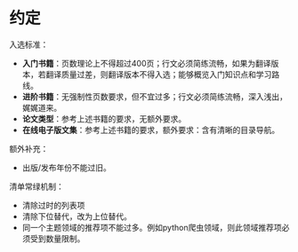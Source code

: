 # 约定

入选标准：

- **入门书籍**：页数理论上不得超过400页；行文必须简练流畅，如果为翻译版本，若翻译质量过差，则翻译版本不得入选；能够概览入门知识点和学习路线。
- **进阶书籍**：无强制性页数要求，但不宜过多；行文必须简练流畅，深入浅出，娓娓道来。
- **论文类型**：参考上述书籍的要求，无额外要求。
- **在线电子版文集**：参考上述书籍的要求，额外要求：含有清晰的目录导航。

额外补充：
- 出版/发布年份不能过旧。

清单常绿机制：
- 清除过时的列表项
- 清除下位替代，改为上位替代。
- 同一个主题领域的推荐项不能过多。例如python爬虫领域，则此领域推荐项必须受到数量限制。